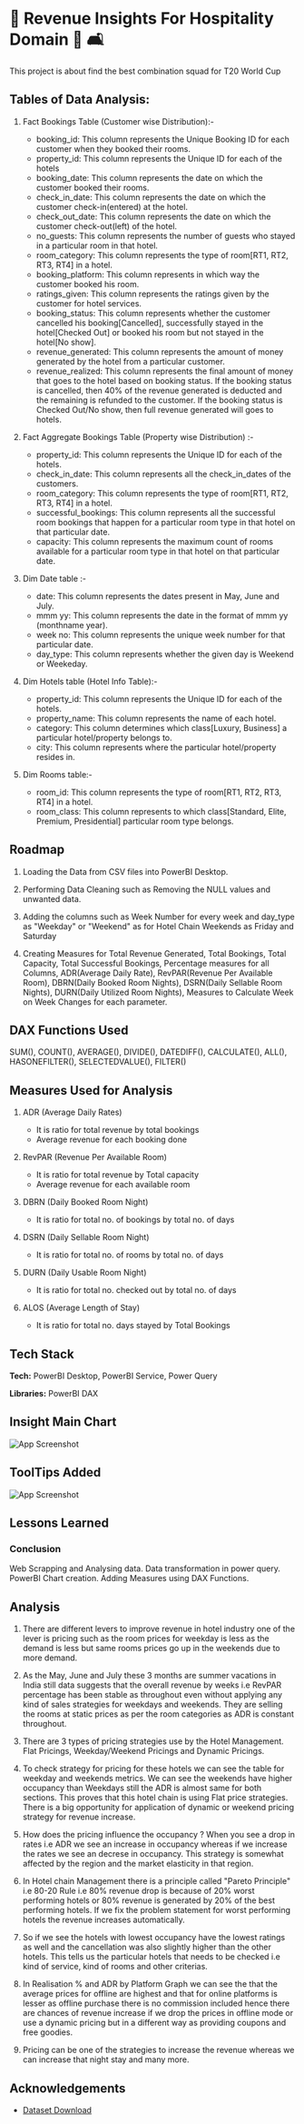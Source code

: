 
# 🏩 Revenue Insights For Hospitality Domain 🏨 🛋

This project is about find the best combination squad for T20 World Cup

## Tables of Data Analysis:

1. Fact Bookings Table (Customer wise Distribution):-
    - booking_id: This column represents the Unique Booking ID for each customer when they booked their rooms.
    - property_id: This column represents the Unique ID for each of the hotels
    - booking_date: This column represents the date on which the customer booked their rooms.
    - check_in_date: This column represents the date on which the customer check-in(entered) at the hotel.
    - check_out_date: This column represents the date on which the customer check-out(left) of the hotel.
    - no_guests: This column represents the number of guests who stayed in a particular room in that hotel.
    - room_category: This column represents the type of room[RT1, RT2, RT3, RT4] in a hotel.
    - booking_platform: This column represents in which way the customer booked his room.
    - ratings_given: This column represents the ratings given by the customer for hotel services.
    - booking_status: This column represents whether the customer cancelled his booking[Cancelled], 
      successfully stayed in the hotel[Checked Out] or booked his room but not stayed in the hotel[No show].
    - revenue_generated: This column represents the amount of money generated by the hotel from a particular customer.
    - revenue_realized: This column represents the final amount of money that goes to the hotel based on booking status. 
      If the booking status is cancelled, then 40% of the revenue generated is deducted and the remaining is refunded to the customer. 
      If the booking status is Checked Out/No show, then full revenue generated will goes to hotels.

2. Fact Aggregate Bookings Table (Property wise Distribution) :-
    - property_id: This column represents the Unique ID for each of the hotels.
    - check_in_date: This column represents all the check_in_dates of the customers.
    - room_category: This column represents the type of room[RT1, RT2, RT3, RT4] in a hotel.
    - successful_bookings: This column represents all the successful room bookings that happen for a particular room type 
      in that hotel on that particular date.
    - capacity: This column represents the maximum count of rooms available for a particular room type in that hotel on 
      that particular date.

3. Dim Date table :-
    - date: This column represents the dates present in May, June and July.
    - mmm yy: This column represents the date in the format of mmm yy (monthname year).
    - week no: This column represents the unique week number for that particular date.
    - day_type: This column represents whether the given day is Weekend or Weekeday.

4. Dim Hotels table (Hotel Info Table):-
    - property_id: This column represents the Unique ID for each of the hotels.
    - property_name: This column represents the name of each hotel.
    - category: This column determines which class[Luxury, Business] a particular hotel/property belongs to. 
    - city: This column represents where the particular hotel/property resides in.

5. Dim Rooms table:-
   - room_id: This column represents the type of room[RT1, RT2, RT3, RT4] in a hotel.
   - room_class: This column represents to which class[Standard, Elite, Premium, Presidential] 
     particular room type belongs.

## Roadmap

1. Loading the Data from CSV files into PowerBI Desktop.

2. Performing Data Cleaning such as Removing the NULL values and unwanted data. 

3. Adding the columns such as Week Number for every week and day_type as "Weekday" or "Weekend"
   as for Hotel Chain Weekends as Friday and Saturday

4. Creating Measures for Total Revenue Generated, Total Bookings, Total Capacity,
   Total Successful Bookings, Percentage measures for all Columns, ADR(Average Daily Rate), 
   RevPAR(Revenue Per Available Room), DBRN(Daily Booked Room Nights), DSRN(Daily Sellable Room Nights), 
   DURN(Daily Utilized Room Nights), Measures to Calculate Week on Week Changes for each 
   parameter. 

## DAX Functions Used

SUM(), COUNT(), AVERAGE(), DIVIDE(), DATEDIFF(), CALCULATE(), ALL(), HASONEFILTER(), 
SELECTEDVALUE(), FILTER() 

## Measures Used for Analysis 

1. ADR (Average Daily Rates)
   - It is ratio for total revenue by total bookings 
   - Average revenue for each booking done

2. RevPAR (Revenue Per Available Room)
   - It is ratio for total revenue by Total capacity
   - Average revenue for each available room

3. DBRN (Daily Booked Room Night)
   - It is ratio for total no. of bookings by total no. of days

4. DSRN (Daily Sellable Room Night)
   - It is ratio for total no. of rooms by total no. of days

5. DURN (Daily Usable Room Night)
   - It is ratio for total no. checked out by total no. of days

6. ALOS (Average Length of Stay)
   - It is ratio for total no. days stayed by Total Bookings

## Tech Stack

**Tech:** PowerBI Desktop, PowerBI Service, Power Query

**Libraries:** PowerBI DAX


## Insight Main Chart

![App Screenshot](https://github.com/Darshbhi99/Revenue-Insights-For-Hospitality-Domain/blob/main/Images/Main%20Page.png?raw=true)


## ToolTips Added 

![App Screenshot](https://github.com/Darshbhi99/Revenue-Insights-For-Hospitality-Domain/blob/main/Images/Tooltips.png?raw=true)


## Lessons Learned

### Conclusion
Web Scrapping and Analysing data. Data transformation in power query.
PowerBI Chart creation. Adding Measures using DAX Functions.

## Analysis 
1. There are different levers to improve revenue in hotel industry one of the lever is pricing
   such as the room prices for weekday is less as the demand is less but same rooms prices go 
   up in the weekends due to more demand.

2. As the May, June and July these 3 months are summer vacations in India still data suggests 
   that the overall revenue by weeks i.e RevPAR percentage has been stable as throughout even 
   without applying any kind of sales strategies for weekdays and weekends. They are selling 
   the rooms at static prices as per the room categories as ADR is constant throughout. 

3. There are 3 types of pricing strategies use by the Hotel Management. Flat Pricings, 
   Weekday/Weekend Pricings and Dynamic Pricings.

4. To check strategy for pricing for these hotels we can see the table for weekday and weekends
   metrics. We can see the weekends have higher occupancy than Weekdays still the ADR is almost
   same for both sections. This proves that this hotel chain is using Flat price strategies. 
   There is a big opportunity for application of dynamic or weekend pricing strategy for revenue 
   increase.

5. How does the pricing influence the occupancy ?
   When you see a drop in rates i.e ADR we see an increase in occupancy whereas if we increase 
   the rates  we see an decrese in occupancy. This strategy is somewhat affected by the region 
   and the market elasticity in that region.

6. In Hotel chain Management there is a principle called "Pareto Principle" i.e 80-20 Rule i.e
   80% revenue drop is because of 20% worst performing hotels or 80% revenue is generated by 20%
   of the best performing hotels. If we fix the problem statement for worst performing hotels the
   revenue increases automatically.

7. So if we see the hotels with lowest occupancy have the lowest ratings as well and the 
   cancellation was also slightly higher than the other hotels. This tells us the particular 
   hotels that needs to be checked i.e kind of service, kind of rooms and other criterias.

8. In Realisation % and ADR by Platform Graph  we can see the that the average prices for offline
   are highest and that for online platforms is lesser as offline purchase there is no commission 
   included hence there are chances of revenue increase if we drop the prices in offline mode or 
   use a dynamic pricing but in a different way as providing coupons and free goodies.

9. Pricing can be one of the strategies to increase the revenue whereas we can increase that night 
   stay and many more. 


## Acknowledgements

 - [Dataset Download](https://github.com/Darshbhi99/Revenue-Insights-For-Hospitality-Domain/tree/main/data)
